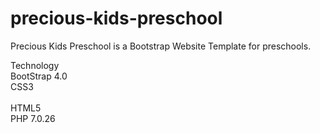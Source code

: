 # precious-kids-preschool
Precious Kids Preschool is a Bootstrap Website Template for preschools.

Technology<br/>
BootStrap 4.0<br/>
CSS3<br/><br/>
HTML5<br/>
PHP 7.0.26<br/>
